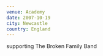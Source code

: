 ```yaml
---
venue: Academy
date: 2007-10-19
city: Newcastle
country: England
---
```


supporting The Broken Family Band